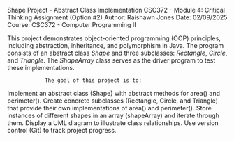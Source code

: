 Shape Project - Abstract Class Implementation
CSC372 - Module 4: Critical Thinking Assignment (Option #2)
Author: Raishawn Jones
Date: 02/09/2025
Course: CSC372 - Computer Programming II

This project demonstrates object-oriented programming (OOP) principles, including abstraction, inheritance, and polymorphism in Java. 
The program consists of an abstract class _Shape_ and three subclasses: _Rectangle_, _Circle_, and _Triangle_. 
The _ShapeArray_ class serves as the driver program to test these implementations.

                The goal of this project is to:
Implement an abstract class (Shape) with abstract methods for area() and perimeter().
Create concrete subclasses (Rectangle, Circle, and Triangle) that provide their own implementations of area() and perimeter().
Store instances of different shapes in an array (shapeArray) and iterate through them.
Display a UML diagram to illustrate class relationships.
Use version control (Git) to track project progress.
